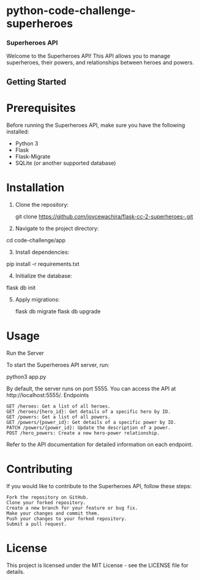 # python-code-challenge-superheroes

### Superheroes API

Welcome to the Superheroes API! This API allows you to manage superheroes, their powers, and relationships between heroes and powers.


## Getting Started

# Prerequisites

Before running the Superheroes API, make sure you have the following installed:

- Python 3
- Flask
- Flask-Migrate
- SQLite (or another supported database)

# Installation

1. Clone the repository:

   git clone https://github.com/joycewachira/flask-cc-2-superheroes-.git

2. Navigate to the project directory:

cd code-challenge/app

3. Install dependencies:

pip install -r requirements.txt

4. Initialize the database:

flask db init

5. Apply migrations:

    flask db migrate
    flask db upgrade

# Usage
Run the Server

To start the Superheroes API server, run:

python3 app.py

By default, the server runs on port 5555. You can access the API at http://localhost:5555/.
Endpoints

    GET /heroes: Get a list of all heroes.
    GET /heroes/{hero_id}: Get details of a specific hero by ID.
    GET /powers: Get a list of all powers.
    GET /powers/{power_id}: Get details of a specific power by ID.
    PATCH /powers/{power_id}: Update the description of a power.
    POST /hero_powers: Create a new hero-power relationship.

Refer to the API documentation for detailed information on each endpoint.

# Contributing

If you would like to contribute to the Superheroes API, follow these steps:

    Fork the repository on GitHub.
    Clone your forked repository.
    Create a new branch for your feature or bug fix.
    Make your changes and commit them.
    Push your changes to your forked repository.
    Submit a pull request.

# License

This project is licensed under the MIT License - see the LICENSE file for details.